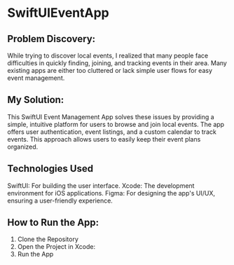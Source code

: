# SwiftUIEventApp

## Problem Discovery:
While trying to discover local events, I realized that many people face difficulties in quickly finding, joining, and tracking events in their area. Many existing apps are either too cluttered or lack simple user flows for easy event management.

## My Solution:
This SwiftUI Event Management App solves these issues by providing a simple, intuitive platform for users to browse and join local events. The app offers user authentication, event listings, and a custom calendar to track events. This approach allows users to easily keep their event plans organized.

## Technologies Used
SwiftUI: For building the user interface.
Xcode: The development environment for iOS applications.
Figma: For designing the app's UI/UX, ensuring a user-friendly experience.

## How to Run the App:
1. Clone the Repository
2. Open the Project in Xcode:
3. Run the App
